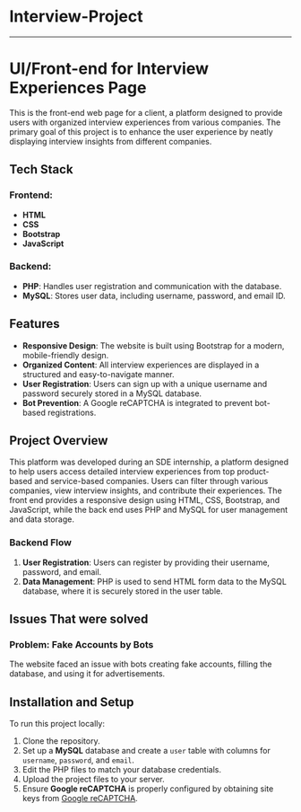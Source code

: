 # Interview-Project

---

# UI/Front-end for Interview Experiences Page

This is the front-end web page for a client, a platform designed to provide users with organized interview experiences from various companies. The primary goal of this project is to enhance the user experience by neatly displaying interview insights from different companies.

## Tech Stack

### Frontend:
- **HTML**
- **CSS**
- **Bootstrap**
- **JavaScript**

### Backend:
- **PHP**: Handles user registration and communication with the database.
- **MySQL**: Stores user data, including username, password, and email ID.

## Features
- **Responsive Design**: The website is built using Bootstrap for a modern, mobile-friendly design.
- **Organized Content**: All interview experiences are displayed in a structured and easy-to-navigate manner.
- **User Registration**: Users can sign up with a unique username and password securely stored in a MySQL database.
- **Bot Prevention**: A Google reCAPTCHA is integrated to prevent bot-based registrations.

## Project Overview

This platform was developed during an SDE internship, a platform designed to help users access detailed interview experiences from top product-based and service-based companies. Users can filter through various companies, view interview insights, and contribute their experiences. The front end provides a responsive design using HTML, CSS, Bootstrap, and JavaScript, while the back end uses PHP and MySQL for user management and data storage.



### Backend Flow
1. **User Registration**: Users can register by providing their username, password, and email.
2. **Data Management**: PHP is used to send HTML form data to the MySQL database, where it is securely stored in the user table.

## Issues That were solved

### Problem: Fake Accounts by Bots
The website faced an issue with bots creating fake accounts, filling the database, and using it for advertisements.


## Installation and Setup

To run this project locally:

1. Clone the repository.
2. Set up a **MySQL** database and create a `user` table with columns for `username`, `password`, and `email`.
3. Edit the PHP files to match your database credentials.
4. Upload the project files to your server.
5. Ensure **Google reCAPTCHA** is properly configured by obtaining site keys from [Google reCAPTCHA](https://www.google.com/recaptcha).

  
